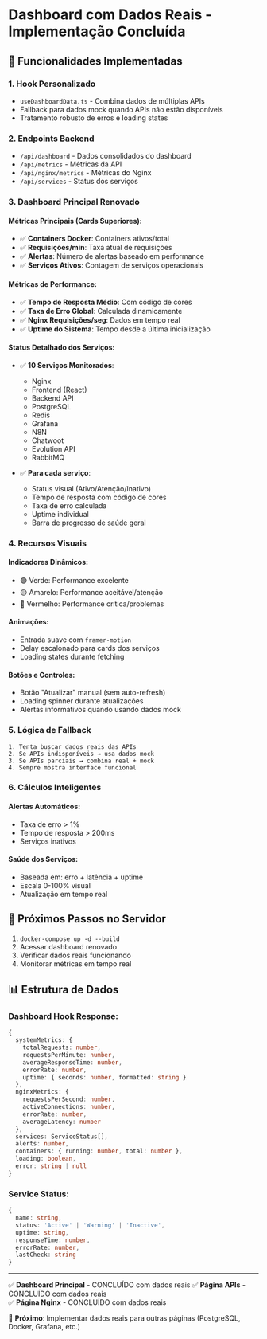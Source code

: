 # Dashboard com Dados Reais - Implementação Concluída

## 🎯 Funcionalidades Implementadas

### 1. **Hook Personalizado** 
- `useDashboardData.ts` - Combina dados de múltiplas APIs
- Fallback para dados mock quando APIs não estão disponíveis
- Tratamento robusto de erros e loading states

### 2. **Endpoints Backend**
- `/api/dashboard` - Dados consolidados do dashboard
- `/api/metrics` - Métricas da API
- `/api/nginx/metrics` - Métricas do Nginx
- `/api/services` - Status dos serviços

### 3. **Dashboard Principal Renovado**

#### Métricas Principais (Cards Superiores):
- ✅ **Containers Docker**: Containers ativos/total
- ✅ **Requisições/min**: Taxa atual de requisições
- ✅ **Alertas**: Número de alertas baseado em performance
- ✅ **Serviços Ativos**: Contagem de serviços operacionais

#### Métricas de Performance:
- ✅ **Tempo de Resposta Médio**: Com código de cores
- ✅ **Taxa de Erro Global**: Calculada dinamicamente
- ✅ **Nginx Requisições/seg**: Dados em tempo real
- ✅ **Uptime do Sistema**: Tempo desde a última inicialização

#### Status Detalhado dos Serviços:
- ✅ **10 Serviços Monitorados**:
  - Nginx
  - Frontend (React)
  - Backend API
  - PostgreSQL
  - Redis
  - Grafana
  - N8N
  - Chatwoot
  - Evolution API
  - RabbitMQ

- ✅ **Para cada serviço**:
  - Status visual (Ativo/Atenção/Inativo)
  - Tempo de resposta com código de cores
  - Taxa de erro calculada
  - Uptime individual
  - Barra de progresso de saúde geral

### 4. **Recursos Visuais**

#### Indicadores Dinâmicos:
- 🟢 Verde: Performance excelente
- 🟡 Amarelo: Performance aceitável/atenção
- 🔴 Vermelho: Performance crítica/problemas

#### Animações:
- Entrada suave com `framer-motion`
- Delay escalonado para cards dos serviços
- Loading states durante fetching

#### Botões e Controles:
- Botão "Atualizar" manual (sem auto-refresh)
- Loading spinner durante atualizações
- Alertas informativos quando usando dados mock

### 5. **Lógica de Fallback**
```
1. Tenta buscar dados reais das APIs
2. Se APIs indisponíveis → usa dados mock
3. Se APIs parciais → combina real + mock
4. Sempre mostra interface funcional
```

### 6. **Cálculos Inteligentes**

#### Alertas Automáticos:
- Taxa de erro > 1%
- Tempo de resposta > 200ms
- Serviços inativos

#### Saúde dos Serviços:
- Baseada em: erro + latência + uptime
- Escala 0-100% visual
- Atualização em tempo real

## 🚀 Próximos Passos no Servidor
1. `docker-compose up -d --build`
2. Acessar dashboard renovado
3. Verificar dados reais funcionando
4. Monitorar métricas em tempo real

## 📊 Estrutura de Dados

### Dashboard Hook Response:
```typescript
{
  systemMetrics: {
    totalRequests: number,
    requestsPerMinute: number,
    averageResponseTime: number,
    errorRate: number,
    uptime: { seconds: number, formatted: string }
  },
  nginxMetrics: {
    requestsPerSecond: number,
    activeConnections: number,
    errorRate: number,
    averageLatency: number
  },
  services: ServiceStatus[],
  alerts: number,
  containers: { running: number, total: number },
  loading: boolean,
  error: string | null
}
```

### Service Status:
```typescript
{
  name: string,
  status: 'Active' | 'Warning' | 'Inactive',
  uptime: string,
  responseTime: number,
  errorRate: number,
  lastCheck: string
}
```

---

✅ **Dashboard Principal** - CONCLUÍDO com dados reais
✅ **Página APIs** - CONCLUÍDO com dados reais  
✅ **Página Nginx** - CONCLUÍDO com dados reais

🎯 **Próximo**: Implementar dados reais para outras páginas (PostgreSQL, Docker, Grafana, etc.)